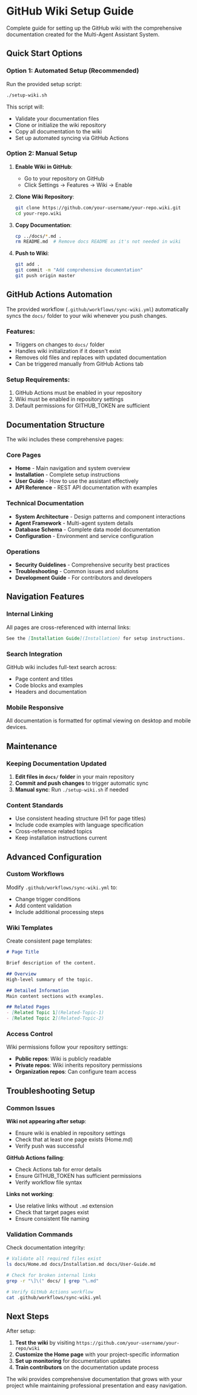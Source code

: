 # GitHub Wiki Setup Guide

Complete guide for setting up the GitHub wiki with the comprehensive documentation created for the Multi-Agent Assistant System.

## Quick Start Options

### Option 1: Automated Setup (Recommended)

Run the provided setup script:

```bash
./setup-wiki.sh
```

This script will:
- Validate your documentation files
- Clone or initialize the wiki repository
- Copy all documentation to the wiki
- Set up automated syncing via GitHub Actions

### Option 2: Manual Setup

1. **Enable Wiki in GitHub**:
   - Go to your repository on GitHub
   - Click Settings → Features → Wiki → Enable

2. **Clone Wiki Repository**:
   ```bash
   git clone https://github.com/your-username/your-repo.wiki.git
   cd your-repo.wiki
   ```

3. **Copy Documentation**:
   ```bash
   cp ../docs/*.md .
   rm README.md  # Remove docs README as it's not needed in wiki
   ```

4. **Push to Wiki**:
   ```bash
   git add .
   git commit -m "Add comprehensive documentation"
   git push origin master
   ```

## GitHub Actions Automation

The provided workflow (`.github/workflows/sync-wiki.yml`) automatically syncs the `docs/` folder to your wiki whenever you push changes.

### Features:
- Triggers on changes to `docs/` folder
- Handles wiki initialization if it doesn't exist
- Removes old files and replaces with updated documentation
- Can be triggered manually from GitHub Actions tab

### Setup Requirements:
1. GitHub Actions must be enabled in your repository
2. Wiki must be enabled in repository settings
3. Default permissions for GITHUB_TOKEN are sufficient

## Documentation Structure

The wiki includes these comprehensive pages:

### Core Pages
- **Home** - Main navigation and system overview
- **Installation** - Complete setup instructions
- **User Guide** - How to use the assistant effectively
- **API Reference** - REST API documentation with examples

### Technical Documentation
- **System Architecture** - Design patterns and component interactions
- **Agent Framework** - Multi-agent system details
- **Database Schema** - Complete data model documentation
- **Configuration** - Environment and service configuration

### Operations
- **Security Guidelines** - Comprehensive security best practices
- **Troubleshooting** - Common issues and solutions
- **Development Guide** - For contributors and developers

## Navigation Features

### Internal Linking
All pages are cross-referenced with internal links:
```markdown
See the [Installation Guide](Installation) for setup instructions.
```

### Search Integration
GitHub wiki includes full-text search across:
- Page content and titles
- Code blocks and examples
- Headers and documentation

### Mobile Responsive
All documentation is formatted for optimal viewing on desktop and mobile devices.

## Maintenance

### Keeping Documentation Updated

1. **Edit files in `docs/` folder** in your main repository
2. **Commit and push changes** to trigger automatic sync
3. **Manual sync**: Run `./setup-wiki.sh` if needed

### Content Standards
- Use consistent heading structure (H1 for page titles)
- Include code examples with language specification
- Cross-reference related topics
- Keep installation instructions current

## Advanced Configuration

### Custom Workflows

Modify `.github/workflows/sync-wiki.yml` to:
- Change trigger conditions
- Add content validation
- Include additional processing steps

### Wiki Templates

Create consistent page templates:
```markdown
# Page Title

Brief description of the content.

## Overview
High-level summary of the topic.

## Detailed Information
Main content sections with examples.

## Related Pages
- [Related Topic 1](Related-Topic-1)
- [Related Topic 2](Related-Topic-2)
```

### Access Control

Wiki permissions follow your repository settings:
- **Public repos**: Wiki is publicly readable
- **Private repos**: Wiki inherits repository permissions
- **Organization repos**: Can configure team access

## Troubleshooting Setup

### Common Issues

**Wiki not appearing after setup**:
- Ensure wiki is enabled in repository settings
- Check that at least one page exists (Home.md)
- Verify push was successful

**GitHub Actions failing**:
- Check Actions tab for error details
- Ensure GITHUB_TOKEN has sufficient permissions
- Verify workflow file syntax

**Links not working**:
- Use relative links without `.md` extension
- Check that target pages exist
- Ensure consistent file naming

### Validation Commands

Check documentation integrity:
```bash
# Validate all required files exist
ls docs/Home.md docs/Installation.md docs/User-Guide.md

# Check for broken internal links
grep -r "\]\(" docs/ | grep "\.md"

# Verify GitHub Actions workflow
cat .github/workflows/sync-wiki.yml
```

## Next Steps

After setup:

1. **Test the wiki** by visiting `https://github.com/your-username/your-repo/wiki`
2. **Customize the Home page** with your project-specific information
3. **Set up monitoring** for documentation updates
4. **Train contributors** on the documentation update process

The wiki provides comprehensive documentation that grows with your project while maintaining professional presentation and easy navigation.
